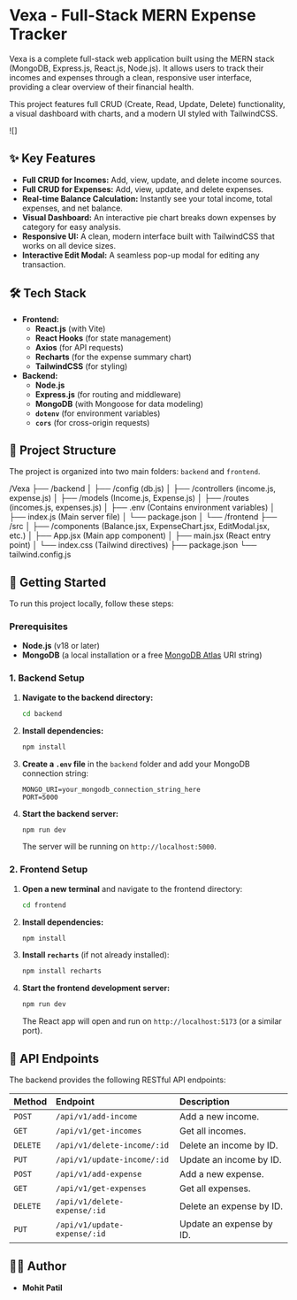 # Vexa - Full-Stack MERN Expense Tracker

Vexa is a complete full-stack web application built using the MERN stack (MongoDB, Express.js, React.js, Node.js). It allows users to track their incomes and expenses through a clean, responsive user interface, providing a clear overview of their financial health.

This project features full CRUD (Create, Read, Update, Delete) functionality, a visual dashboard with charts, and a modern UI styled with TailwindCSS.

![]

## ✨ Key Features

* **Full CRUD for Incomes:** Add, view, update, and delete income sources.
* **Full CRUD for Expenses:** Add, view, update, and delete expenses.
* **Real-time Balance Calculation:** Instantly see your total income, total expenses, and net balance.
* **Visual Dashboard:** An interactive pie chart breaks down expenses by category for easy analysis.
* **Responsive UI:** A clean, modern interface built with TailwindCSS that works on all device sizes.
* **Interactive Edit Modal:** A seamless pop-up modal for editing any transaction.

## 🛠️ Tech Stack

* **Frontend:**
    * **React.js** (with Vite)
    * **React Hooks** (for state management)
    * **Axios** (for API requests)
    * **Recharts** (for the expense summary chart)
    * **TailwindCSS** (for styling)
* **Backend:**
    * **Node.js**
    * **Express.js** (for routing and middleware)
    * **MongoDB** (with Mongoose for data modeling)
    * **`dotenv`** (for environment variables)
    * **`cors`** (for cross-origin requests)

## 📁 Project Structure

The project is organized into two main folders: `backend` and `frontend`.

/Vexa ├── /backend │ ├── /config (db.js) │ ├── /controllers (income.js, expense.js) │ ├── /models (Income.js, Expense.js) │ ├── /routes (incomes.js, expenses.js) │ ├── .env (Contains environment variables) │ ├── index.js (Main server file) │ └── package.json │ └── /frontend ├── /src │ ├── /components (Balance.jsx, ExpenseChart.jsx, EditModal.jsx, etc.) │ ├── App.jsx (Main app component) │ ├── main.jsx (React entry point) │ └── index.css (Tailwind directives) ├── package.json └── tailwind.config.js


## 🚀 Getting Started

To run this project locally, follow these steps:

### Prerequisites

* **Node.js** (v18 or later)
* **MongoDB** (a local installation or a free [MongoDB Atlas](https://www.mongodb.com/cloud/atlas) URI string)

### 1. Backend Setup

1.  **Navigate to the backend directory:**
    ```bash
    cd backend
    ```
2.  **Install dependencies:**
    ```bash
    npm install
    ```
3.  **Create a `.env` file** in the `backend` folder and add your MongoDB connection string:
    ```
    MONGO_URI=your_mongodb_connection_string_here
    PORT=5000
    ```
4.  **Start the backend server:**
    ```bash
    npm run dev
    ```
    The server will be running on `http://localhost:5000`.

### 2. Frontend Setup

1.  **Open a new terminal** and navigate to the frontend directory:
    ```bash
    cd frontend
    ```
2.  **Install dependencies:**
    ```bash
    npm install
    ```
3.  **Install `recharts`** (if not already installed):
    ```bash
    npm install recharts
    ```
4.  **Start the frontend development server:**
    ```bash
    npm run dev
    ```
    The React app will open and run on `http://localhost:5173` (or a similar port).

## 📝 API Endpoints

The backend provides the following RESTful API endpoints:

| Method | Endpoint | Description |
| :--- | :--- | :--- |
| `POST` | `/api/v1/add-income` | Add a new income. |
| `GET` | `/api/v1/get-incomes` | Get all incomes. |
| `DELETE` | `/api/v1/delete-income/:id` | Delete an income by ID. |
| `PUT` | `/api/v1/update-income/:id` | Update an income by ID. |
| `POST` | `/api/v1/add-expense` | Add a new expense. |
| `GET` | `/api/v1/get-expenses` | Get all expenses. |
| `DELETE` | `/api/v1/delete-expense/:id`| Delete an expense by ID. |
| `PUT` | `/api/v1/update-expense/:id` | Update an expense by ID. |

## 🧑‍💻 Author

* **Mohit Patil**
